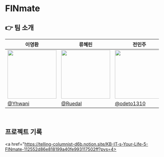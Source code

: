 # FINmate
## 👉 팀 소개

| 이영환 | 류혜린 | 전민주 | 김규현 | 윤지민 | 황근원 |
| --- | --- | --- | --- | --- | --- |
| <img width="160px" src="https://avatars.githubusercontent.com/u/97424144?v=4" /> | <img width="160px" src="https://avatars.githubusercontent.com/u/170384649?v=4" /> | <img width="160px" src="https://avatars.githubusercontent.com/u/170384535?v=4" /> | <img width="160px" src="https://avatars.githubusercontent.com/u/169462726?v=4" /> | <img width="160px" src="https://avatars.githubusercontent.com/u/87742666?v=4" /> | <img width="160px" src="https://avatars.githubusercontent.com/u/99851831?v=4" /> |
| [@Yhwani](https://github.com/Yhwani) | [@Ruedal](https://github.com/Ruedal) | [@odeto1310](https://github.com/odeto1310) | [@kkkyuhyun](https://github.com/kkkyuhyun) | [@yyyygmin](https://github.com/yyyygmin) | [@hwang-won](https://github.com/hwang-won)
<br />

## 프로젝트 기록
<a href="https://telling-columnist-d6b.notion.site/KB-IT-s-Your-Life-5-FINmate-112552d86e818199a40fe993117502ff?pvs=4></a>
